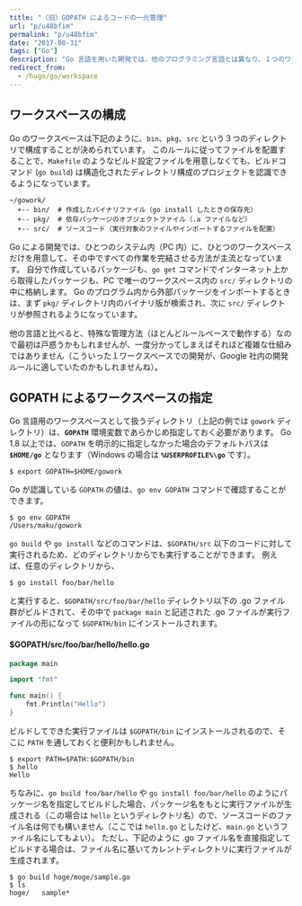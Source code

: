 ```yaml
---
title: "（旧）GOPATH によるコードの一元管理"
url: "p/u48bfim"
permalink: "p/u48bfim"
date: "2017-08-31"
tags: ["Go"]
description: "Go 言語を用いた開発では、他のプログラミング言語とは異なり、１つのワークスペース内ですべてのコードを管理するという慣習があります。"
redirect_from:
  - /hugo/go/workspace
---
```


ワークスペースの構成
----

Go のワークスペースは下記のように、`bin`、`pkg`、`src` という３つのディレクトリで構成することが決められています。
このルールに従ってファイルを配置することで、`Makefile` のようなビルド設定ファイルを用意しなくても、ビルドコマンド (`go build`) は構造化されたディレクトリ構成のプロジェクトを認識できるようになっています。

~~~
~/gowork/
  +-- bin/  # 作成したバイナリファイル（go install したときの保存先）
  +-- pkg/  # 依存パッケージのオブジェクトファイル（.a ファイルなど）
  +-- src/  # ソースコード（実行対象のファイルやインポートするファイルを配置）
~~~

Go による開発では、ひとつのシステム内（PC 内）に、ひとつのワークスペースだけを用意して、その中ですべての作業を完結させる方法が主流となっています。
自分で作成しているパッケージも、`go get` コマンドでインターネット上から取得したパッケージも、PC で唯一のワークスペース内の `src/` ディレクトリの中に格納します。
Go のプログラム内から外部パッケージをインポートするときは、まず `pkg/` ディレクトリ内のバイナリ版が検索され、次に `src/` ディレクトリが参照されるようになっています。

他の言語と比べると、特殊な管理方法（ほとんどルールベースで動作する）なので最初は戸惑うかもしれませんが、一度分かってしまえばそれほど複雑な仕組みではありません（こういった１ワークスペースでの開発が、Google 社内の開発ルールに適していたのかもしれませんね）。


GOPATH によるワークスペースの指定
----

Go 言語用のワークスペースとして扱うディレクトリ（上記の例では `gowork` ディレクトリ）は、__`GOPATH`__ 環境変数であらかじめ指定しておく必要があります。
Go 1.8 以上では、`GOPATH` を明示的に指定しなかった場合のデフォルトパスは __`$HOME/go`__ となります（Windows の場合は __`%USERPROFILE%\go`__ です）。

```console
$ export GOPATH=$HOME/gowork
```

Go が認識している `GOPATH` の値は、`go env GOPATH` コマンドで確認することができます。

```console
$ go env GOPATH
/Users/maku/gowork
```

`go build` や `go install` などのコマンドは、`$GOPATH/src` 以下のコードに対して実行されるため、どのディレクトリからでも実行することができます。
例えば、任意のディレクトリから、

```console
$ go install foo/bar/hello
```

と実行すると、`$GOPATH/src/foo/bar/hello` ディレクトリ以下の .go ファイル群がビルドされて、その中で `package main` と記述された .go ファイルが実行ファイルの形になって `$GOPATH/bin` にインストールされます。

#### $GOPATH/src/foo/bar/hello/hello.go

```go
package main

import "fmt"

func main() {
	fmt.Println("Hello")
}
```

ビルドしてできた実行ファイルは `$GOPATH/bin` にインストールされるので、そこに `PATH` を通しておくと便利かもしれません。

```console
$ export PATH=$PATH:$GOPATH/bin
$ hello
Hello
```

ちなみに、`go build foo/bar/hello` や `go install foo/bar/hello` のようにパッケージ名を指定してビルドした場合、パッケージ名をもとに実行ファイルが生成される（この場合は `hello` というディレクトリ名）ので、ソースコードのファイル名は何でも構いません（ここでは `hello.go` としたけど、`main.go` というファイル名にしてもよい）。
ただし、下記のように .go ファイル名を直接指定してビルドする場合は、ファイル名に基いてカレントディレクトリに実行ファイルが生成されます。

```console
$ go build hoge/moge/sample.go
$ ls
hoge/   sample*
```

